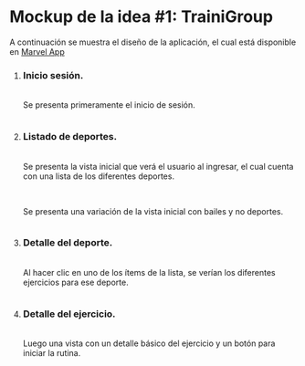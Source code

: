 <h1><b>Mockup de la idea #1: TrainiGroup</b></h1>
<p>A continuación se muestra el diseño de la aplicación, el cual está disponible en <a href="https://marvelapp.com/prototype/jd00500/screen/91402120">Marvel App</a></p>
<ol>
<li><h3>Inicio sesión.</h3>
<p><br>Se presenta primeramente el inicio de sesión.</p>
<img scr="/4Vergara/proyecto_electiva/docs/imagenes/login.png">
</li>
<li><h3>Listado de deportes.</h3>
<p><br> Se presenta la vista inicial que verá el usuario al ingresar, el cual cuenta con una lista de los diferentes deportes.</p>
<img scr="/4Vergara/proyecto_electiva/docs/imagenes/vista1.png">
<p><br> Se presenta una variación de la vista inicial con bailes y no deportes.</p>
<img scr="/4Vergara/proyecto_electiva/docs/imagenes/vista2.png">
</li>
<li><h3>Detalle del deporte.</h3>
<p><br> Al hacer clic en uno de los ítems de la lista, se verían los diferentes ejercicios para ese deporte.</p>
<img scr="/4Vergara/proyecto_electiva/docs/imagenes/vista_detalle.png">
</li>
<li><h3>Detalle del ejercicio.</h3>
<p><br> Luego una vista con un detalle básico del ejercicio y un botón para iniciar la rutina.</p>
<img scr="/4Vergara/proyecto_electiva/docs/imagenes/vista_rutina.png">
</li>
</ol>
